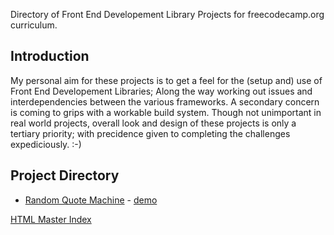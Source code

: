 Directory of Front End Developement Library Projects for freecodecamp.org curriculum.

## Introduction

My personal aim for these projects is to get a feel for the (setup and) use of Front End Developement Libraries; Along the way working out issues  and interdependencies between the various frameworks.
A secondary concern is coming to grips with a workable build system.
Though not unimportant in real world projects, overall look and design of these projects is only a tertiary priority; with precidence given to completing the challenges expediciously. :-)

## Project Directory

- [Random Quote Machine]() - [demo](https://74c5.github.io/FCC_FrontEndDevelopmentLibraries/RandomQuoteMachine/snapshot/)


[HTML Master Index](https://74c5.github.io/FCC_FrontEndDevelopmentLibraries/)

